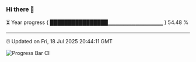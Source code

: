 ### Hi there 👋

⏳ Year progress { ████████████████▁▁▁▁▁▁▁▁▁▁▁▁▁▁ } 54.48 %

---

⏰ Updated on Fri, 18 Jul 2025 20:44:11 GMT

![Progress Bar CI](https://github.com/IshwaranRudhara/GIT-ACTION/workflows/Progress%20Bar%20CI/badge.svg)
